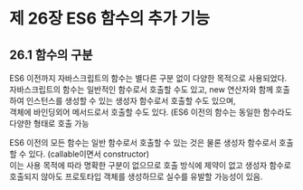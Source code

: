 제 26장 ES6 함수의 추가 기능
==============================
26.1 함수의 구분
----------------
ES6 이전까지 자바스크립트의 함수는 별다른 구분 없이 다양한 목적으로 사용되었다.   
자바스크립트의 함수는 일반적인 함수로서 호출할 수도 있고, new 연산자와 함께 호출하여 인스턴스를 생성할 수 있는 생성자 함수로서 호출할 수도 있으며,   
객체에 바인딩외어 메서드로서 호출할 수도 있다. (ES6 이전의 함수는 동일한 함수라도 다양한 형태로 호출 가능

ES6 이전의 모든 함수는 일반 함수로서 호출할 수 있는 것은 물론 생성자 함수로서 호출할 수 있다. (callable이면서 constructor)   
이는 사용 목적에 따라 명확한 구분이 없으므로 호출 방식에 제약이 없고 생성자 함수로 호출되지 않아도 프로토타입 객체를 생성하므로 실수를 유발할 가능성이 있음.

